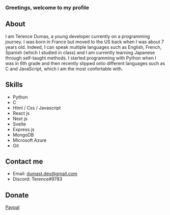 ### Greetings, welcome to my profile

## About
I am Terence Dumas, a young developer currently on a programming journey. I was born in France but moved to the US back when I was about 7 years old. Indeed, I can speak multiple languages such as English, French, Spanish (which I studied in class) and I am currently learning Japanese through self-taught methods. I started programming with Python when I was in 6th grade and then recently slipped onto different languages such as C and JavaScript, which I am the most confortable with.

## Skills
* Python
* C
* Html / Css / Javascript
* React js
* Next js
* Svelte
* Express js
* MongoDB
* Microsoft Azure
* Git

## Contact me
* Email: dumast.dev@gmail.com
* Discord: Terence#9783

## Donate
[Paypal](https://www.paypal.com/paypalme/terdumas)
